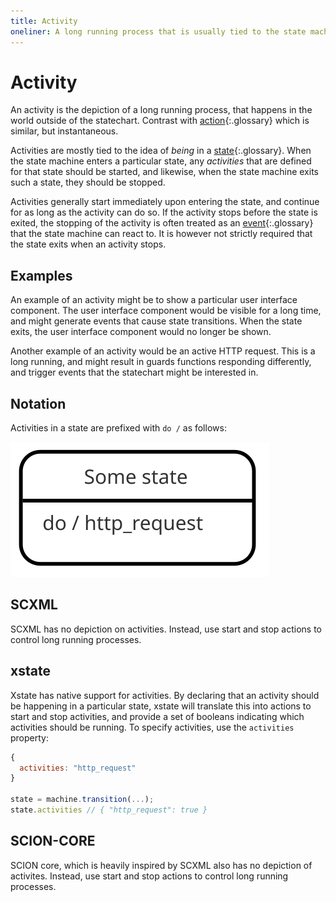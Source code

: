 ```yaml
---
title: Activity
oneliner: A long running process that is usually tied to the state machine being in a state
---
```


# Activity

An activity is the depiction of a long running process, that happens in the world outside of the statechart.  Contrast with [action](action.html){:.glossary} which is similar, but instantaneous.

Activities are mostly tied to the idea of _being_ in a [state](state.html){:.glossary}.  When the state machine enters a particular state, any _activities_ that are defined for that state should be started, and likewise, when the state machine exits such a state, they should be stopped.

Activities generally start immediately upon entering the state, and continue for as long as the activity can do so.  If the activity stops before the state is exited, the stopping of the activity is often treated as an [event](event.html){:.glossary} that the state machine can react to.  It is however not strictly required that the state exits when an activity stops.

## Examples

An example of an activity might be to show a particular user interface component.  The user interface component would be visible for a long time, and might generate events that cause state transitions.  When the state exits, the user interface component would no longer be shown.

Another example of an activity would be an active HTTP request.  This is a long running, and might result in guards functions responding differently, and trigger events that the statechart might be interested in.


## Notation

Activities in a state are prefixed with `do /` as follows:

![Diagram depicting do handlers](activity.svg)

## SCXML

SCXML has no depiction on activities.  Instead, use start and stop actions to control long running processes.

## xstate

Xstate has native support for activities.  By declaring that an activity should be happening in a particular state, xstate will translate this into actions to start and stop activities, and provide a set of booleans indicating which activities should be running.  To specify activities, use the `activities` property:

``` javascript
{
  activities: "http_request"
}

state = machine.transition(...);
state.activities // { "http_request": true }
```


## SCION-CORE

SCION core, which is heavily inspired by SCXML also has no depiction of activites.  Instead, use start and stop actions to control long running processes.
